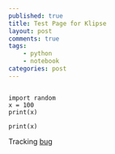 ```yaml
---
published: true
title: Test Page for Klipse
layout: post
comments: true
tags:
    - python
    - notebook
categories: post
--- 
```

<pre><code class="language-klipse-python">
import random
x = 100
print(x)
</code></pre>

```eval-python
print(x)
```
  
Tracking [bug](https://github.com/viebel/klipse/issues/199)

<link rel="stylesheet" type="text/css" href="https://storage.googleapis.com/app.klipse.tech/css/codemirror.css">
<link rel="stylesheet" type="text/css" href="https://storage.googleapis.com/app.klipse.tech/css/prolog.css">
<script>
    window.klipse_settings = {
        codemirror_options_in: {
            lineWrapping: true,
            autoCloseBrackets: true
        },
        codemirror_options_out: {
            lineWrapping: true
        },
        beautify_strings: true,

        selector_eval_python_client: '.language-klipse-python, .language-eval-python',
    };
</script>
<script src="https://storage.googleapis.com/app.klipse.tech/plugin_prod/js/klipse_plugin.min.js?v=8.0.1"></script>

